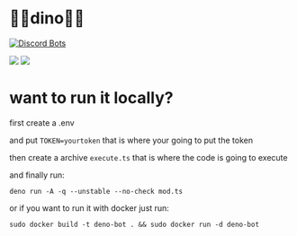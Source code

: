 # 🦕🍱dino🦕🍱

[![Discord Bots](https://top.gg/api/widget/830530080349749248.svg)](https://top.gg/bot/830530080349749248)

<img src="https://media.discordapp.net/attachments/814300036665442324/846727185808752660/unknown.png">

<img src="https://cdn.discordapp.com/attachments/814300036665442324/846732776869986314/unknown.png">

<h1>want to run it locally?</h1>

first create a .env 

and put ```TOKEN=yourtoken``` that is where your going to put the token

then create a archive ``execute.ts`` that is where the code is going to execute

and finally run:

```
deno run -A -q --unstable --no-check mod.ts
```

or if you want to run it with docker just run:

```
sudo docker build -t deno-bot . && sudo docker run -d deno-bot

```


